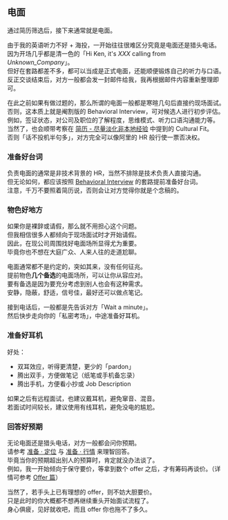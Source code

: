 ## 电面

通过简历筛选后，接下来通常就是电面。

由于我的英语听力不好 + 海投，一开始往往很难区分究竟是电面还是猎头电话。  
因为开场几乎都是清一色的「Hi Ken, it's *XXX* calling from *Unknown_Company*」。  
但好在套路都差不多，都可以当成是正式电面，还能顺便锻炼自己的听力与口语。  
反正交谈结束后，对方一般都会发一封邮件给我，我再根据邮件内容重新整理即可。

在此之前如果有做过题的，那么所谓的电面一般都是寒暄几句后直接约现场面试。  
否则，这本质上就是阉割版的 Behavioral Interview，可对候选人进行初步评估。  
例如，签证状态，对公司及职位的了解程度，思维模式、听力口语沟通能力等。  
当然了，也会顺带考察在 [简历 - 尽量淡化非本地经验](TODO:link) 中提到的 Cultural Fit。  
否则「话不投机半句多」，对方完全可以像阿里的 HR 般行使一票否决权。

### 准备好台词

负责电面的通常是非技术背景的 HR，当然不排除是技术负责人直接沟通。  
但无论如何，都应该按照 [Behavioral Interview](TODO:link) 的套路提前准备好台词。  
注意，千万不要照着简历说，否则会让对方觉得你就是个念稿的。

### 物色好地方

如果你是裸辞或请假，那么就不用担心这个问题。  
但我相信很多人都倾向于现场面试时才开始请假。  
因此，在现公司周围找好电面场所显得尤为重要。  
毕竟你也不想在大庭广众、人来人往的走道尬聊。

电面通常都不是约定的，突如其来，没有任何征兆。  
提前物色**几个备选**的电面场所，可以让你从容应对。  
要有备选是因为要充分考虑到别人也会有这种需求。  
安静，隐蔽，舒适，信号佳，最好还可以做点笔记。

接到电话后，一般都是先告诉对方「Wait a minute」。  
然后快步走向你的「私密考场」，中途准备好耳机。

### 准备好耳机

好处：

* 双耳效应，听得更清楚，更少的「pardon」
* 腾出双手，方便做笔记（纸笔或手机备忘录）
* 腾出手机，方便看小抄或 Job Description

如果之后有远程面试，也建议戴耳机，避免窜音、混音。  
若面试时间较长，建议使用有线耳机，避免没电的尴尬。

### 回答好预期

无论电面还是猎头电话，对方一般都会问你预期。  
请参考 [准备 · 定位](TODO:link) 与 [准备 · 行情](TODO:link) 来理智回答。  
毕竟当你的预期超出别人的预算时，肯定就没办法谈了。  
例如，我一开始倾向于保守要价，等拿到数个 offer 之后，才有筹码再谈价。（详情可参考 [Offer 篇](TODO:link)）

当然了，若手头上已有理想的 offer，则不妨大胆要价。  
只是此时的你大概都不想再继续重头开始面试流程了。  
身心俱疲，见好就收吧，而且 offer 你也拖不了多久。
